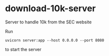 # download-10k-server
Server to handle 10k from the SEC website

Run 
```
uvicorn server:app --host 0.0.0.0 --port 8080
```
to start the server
